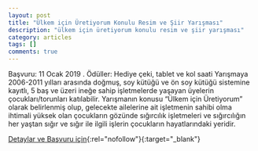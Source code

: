 ```yaml
---
layout: post
title: "Ülkem için Üretiyorum Konulu Resim ve Şiir Yarışması"
description: "ülkem için üretiyorum konulu resim ve şiir yarışması"
category: articles
tags: []
comments: true
---
```


Başvuru: 11 Ocak 2019 . Ödüller: Hediye çeki, tablet ve kol saati
Yarışmaya 2006-2011 yılları arasında doğmuş, soy kütüğü ve ön soy kütüğü sistemine kayıtlı, 5 baş ve üzeri ineğe sahip işletmelerde yaşayan üyelerin çocukları/torunları katılabilir.
Yarışmanın konusu “Ülkem için Üretiyorum” olarak belirlenmiş olup, gelecekte ailelerine ait işletmenin sahibi olma ihtimali yüksek olan çocukların gözünde sığırcılık işletmeleri ve sığırcılığın her yaştan sığır ve sığır ile ilgili işlerin çocukların hayatlarındaki yeridir.

[Detaylar ve Başvuru için](http://www.dsymb.org.tr/ulkem-icin-uretiyorum-konulu-onbirinci-geleneksel-resim-ve-siir-yarismasi-duzenlenecek/?utm_source=edebiyatyarismalari.com&utm_medium=affiliate&utm_campaign=cpc){:rel="nofollow"}{:target="_blank"}